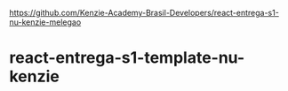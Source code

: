 https://github.com/Kenzie-Academy-Brasil-Developers/react-entrega-s1-nu-kenzie-melegao

# react-entrega-s1-template-nu-kenzie